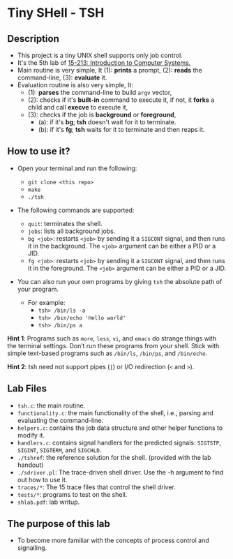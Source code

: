# Tiny SHell - TSH


## Description

- This project is a tiny UNIX shell supports only job control.
- It's the 5th lab of [15-213: Introduction to Computer Systems.](https://www.cs.cmu.edu/afs/cs.cmu.edu/academic/class/15213-f15/www/schedule.html)
- Main routine is very simple, It (1): **prints** a prompt, (2): **reads** the command-line, (3): **evaluate** it.
- Evaluation routine is also very simple, It: 
    - (1): **parses** the command-line to build `argv` vector, 
    - (2): checks if it's **built-in** command to execute it, if not, it **forks** a child and call **execve** to execute it, 
    - (3): checks if the job is **background** or **foreground**,
        - (a): if it's **bg**; **tsh** doesn't wait for it to terminate.
        - (b): if it's **fg**; **tsh** waits for it to terminate and then reaps it.


## How to use it?
- Open your terminal and run the following:
    - `git clone <this repo>`
    - `make`
    - `./tsh`
- The following commands are supported:
    - `quit`: terminates the shell.
    - `jobs`: lists all background jobs.
    - `bg <job>`: restarts `<job>` by sending it a `SIGCONT` signal, and then runs it in the background. The `<job>` argument can be either a PID or a JID.
    - `fg <job>`: restarts `<job>` by sending it a `SIGCONT` signal, and then runs it in the foreground. The `<job>` argument can be either a PID or a JID.

- You can also run your own programs by giving `tsh` the absolute path of your program.
    - For example:
        - `tsh> /bin/ls -a`
        - `tsh> /bin/echo 'Hello world'`
        - `tsh> /bin/ps a`

**Hint 1**: Programs such as `more`, `less`, `vi`, and `emacs` do strange things with the terminal settings. Don’t run these programs from your shell. Stick with simple text-based programs such as `/bin/ls`, `/bin/ps`, and `/bin/echo`.

**Hint 2**: tsh need not support pipes (`|`) or I/O redirection (`<` and `>`).

## Lab Files

- `tsh.c`: the main routine.
- `functionality.c`: the main functionality of the shell, i.e., parsing and evaluating the command-line.
- `helpers.c`: contains the job data structure and other helper functions to modify it.
- `handlers.c`: contains signal handlers for the predicted signals: `SIGTSTP`, `SIGINT`, `SIGTERM`, and `SIGCHLD`.
- `./tshref`: the reference solution for the shell. (provided with the lab handout)
- `./sdriver.pl`: The trace-driven shell driver. Use the -h argument to find out how to use it.
- `traces/*`: The 15 trace files that control the shell driver.
- `tests/*`: programs to test on the shell.
- `shlab.pdf`: lab writup.

## The purpose of this lab

- To become more familiar with the concepts of process control and signalling. 
